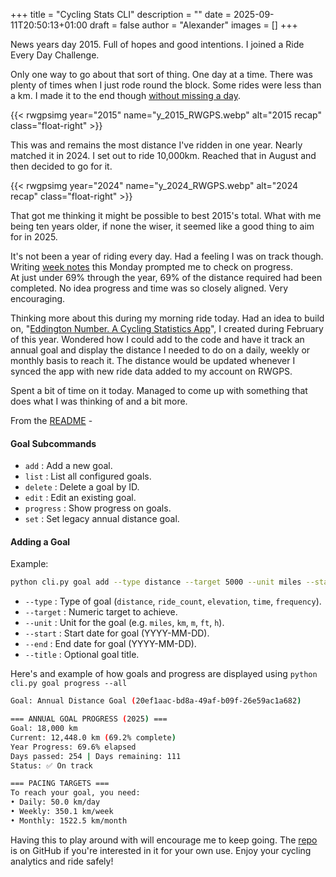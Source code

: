 +++
title = "Cycling Stats CLI"
description = ""
date = 2025-09-11T20:50:13+01:00
draft = false
author = "Alexander"
images = []
+++

News years day 2015.  Full of hopes and good intentions. I joined a Ride Every Day Challenge.

Only one way to go about that sort of thing. One day at a time. There was plenty of times when I just rode round the block. Some rides were less than a km. I made it to the end though [without missing a day](https://www.bongotwisty.blog/gallery/cycling/rwgps_recap/2015/).

{{< rwgpsimg year="2015" name="y_2015_RWGPS.webp" alt="2015 recap" class="float-right" >}}

This was and remains the most distance I've ridden in one year. Nearly matched it in 2024. I set out to ride 10,000km. Reached that in August and then decided to go for it. 

{{< rwgpsimg year="2024" name="y_2024_RWGPS.webp" alt="2024 recap" class="float-right" >}}

That got me thinking it might be possible to best 2015's total. What with me being ten years older, if none the wiser, it seemed like a good thing to aim for in 2025. 

It's not been a year of riding every day. Had a feeling I was on track though. Writing [week notes](https://www.bongotwisty.blog/week362025/) this Monday prompted me to check on progress.\
At just under 69% through the year, 69% of the distance required had been completed. No idea progress and time was so closely aligned. Very encouraging. 

Thinking more about this during my morning ride today. Had an idea to build on, "[Eddington Number. A Cycling Statistics App](https://www.bongotwisty.blog/eddington-number-a-cycling-statistics-app./)", I created during February of this year. Wondered how I could add to the code and have it track an annual goal and display the distance I needed to do on a daily, weekly or monthly basis to reach it. The distance would be updated whenever I synced the app with new ride data added to my account on RWGPS. 

Spent a bit of time on it today. Managed to come up with something that does what I was thinking of and a bit more.

From the [README](https://github.com/alxtrnr/cycling-stats-cli/blob/main/README.md) - 

#### Goal Subcommands

- `add` : Add a new goal.
- `list` : List all configured goals.
- `delete` : Delete a goal by ID.
- `edit` : Edit an existing goal.
- `progress` : Show progress on goals.
- `set` : Set legacy annual distance goal.

#### Adding a Goal

Example:

```bash
python cli.py goal add --type distance --target 5000 --unit miles --start 2025-01-01 --end 2025-12-31 --title "Annual Distance Goal"
```

- `--type` : Type of goal (`distance`, `ride_count`, `elevation`, `time`, `frequency`).
- `--target` : Numeric target to achieve.
- `--unit` : Unit for the goal (e.g. `miles`, `km`, `m`, `ft`, `h`).
- `--start` : Start date for goal (YYYY-MM-DD).
- `--end` : End date for goal (YYYY-MM-DD).
- `--title` : Optional goal title.

Here's and example of how goals and progress are displayed using `python cli.py goal progress --all`

```bash
Goal: Annual Distance Goal (20ef1aac-bd8a-49af-b09f-26e59ac1a682)

=== ANNUAL GOAL PROGRESS (2025) ===
Goal: 18,000 km
Current: 12,448.0 km (69.2% complete)
Year Progress: 69.6% elapsed
Days passed: 254 | Days remaining: 111
Status: ✅ On track

=== PACING TARGETS ===
To reach your goal, you need:
• Daily: 50.0 km/day
• Weekly: 350.1 km/week
• Monthly: 1522.5 km/month
```

Having this to play around with will encourage me to keep going. The [repo](https://github.com/alxtrnr/cycling-stats-cli) is on GitHub if you're interested in it for your own use. Enjoy your cycling analytics and ride safely! 